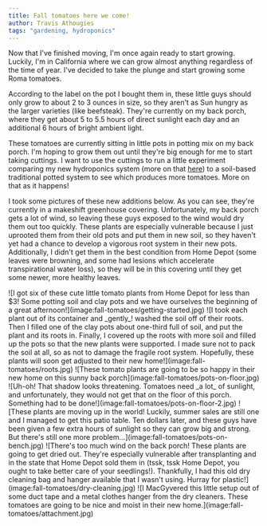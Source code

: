 ```yaml
---
title: Fall tomatoes here we come!
author: Travis Athougies
tags: "gardening, hydroponics"
---
```


Now that I've finished moving, I'm once again ready to start growing. Luckily, I'm in California
where we can grow almost anything regardless of the time of year. I've decided to take the plunge
and start growing some Roma tomatoes.

According to the label on the pot I bought them in, these little guys should only grow to about 2 to
3 ounces in size, so they aren't as Sun hungry as the larger varieties (like beefsteak). They're
currently on my back porch, where they get about 5 to 5.5 hours of direct sunlight each day and an
additional 6 hours of bright ambient light.

These tomatoes are currently sitting in little pots in potting mix on my back porch. I'm hoping to
grow them out until they're big enough for me to start taking cuttings. I want to use the cuttings
to run a little experiment comparing my new hydroponics system (more on that
[here](post:2014-08-11-new-nft-hydroponics-system)) to a soil-based traditional potted system
to see which produces more tomatoes. More on that as it happens!

I took some pictures of these new additions below. As you can see, they're currently in a makeshift
greenhouse covering. Unfortunately, my back porch gets a lot of wind, so leaving these guys exposed
to the wind would dry them out too quickly. These plants are especially vulnerable because I just
uprooted them from their old pots and put them in new soil, so they haven't yet had a chance to
develop a vigorous root system in their new pots. Additionally, I didn't get them in the best
condition from Home Depot (some leaves were browning, and some had lesions which accelerate
transpirational water loss), so they will be in this covering until they get some newer, more healthy
leaves.

<div class="gallery">
![I got six of these cute little tomato plants from Home Depot for less than $3! Some potting soil and clay pots and we have ourselves the beginning of a great afternoon!](image:fall-tomatoes/getting-started.jpg)
![I took each plant out of its container and _gently_! washed the soil off of their roots. Then I filled one of the clay pots about one-third full of soil, and put the plant and its roots in. Finally, I covered up the roots with more soil and filled up the pots so that the new plants were supported. I made sure not to pack the soil at all, so as not to damage the fragile root system. Hopefully, these plants will soon get adjusted to their new home!](image:fall-tomatoes/roots.jpg)
![These tomato plants are going to be so happy in their new home on this sunny back porch](image:fall-tomatoes/pots-on-floor.jpg)
![Uh-oh! That shadow looks threatening. Tomatoes need _a lot_ of sunlight, and unfortunately, they would not get that on the floor of this porch. Something had to be done!](image:fall-tomatoes/pots-on-floor-2.jpg)
![These plants are moving up in the world! Luckily, summer sales are still one and I managed to get this patio table. Ten dollars later, and these guys have been given a few extra hours of sunlight so they can grow big and strong. But there's still one more problem...](image:fall-tomatoes/pots-on-bench.jpg)
![There's too much wind on the back porch! These plants are going to get dried out. They're especially vulnerable after transplanting and in the state that Home Depot sold them in (tssk, tssk Home Depot, you ought to take better care of your seedlings!). Thankfully, I had this old dry cleaning bag and hanger available that I wasn't using. Hurray for plastic!](image:fall-tomatoes/dry-cleaning.jpg)
![I MacGyvered this little setup out of some duct tape and a metal clothes hanger from the dry cleaners. These tomatoes are going to be nice and moist in their new home.](image:fall-tomatoes/attachment.jpg)
</div>
